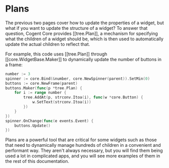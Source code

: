 # Plans

The previous two pages cover how to update the properties of a widget, but what if you want to update the structure of a widget? To answer that question, Cogent Core provides [[tree.Plan]], a mechanism for specifying what the children of a widget should be, which is then used to automatically update the actual children to reflect that.

For example, this code uses [[tree.Plan]] through [[core.WidgetBase.Maker]] to dynamically update the number of buttons in a frame:

```Go
number := 3
spinner := core.Bind(&number, core.NewSpinner(parent)).SetMin(0)
buttons := core.NewFrame(parent)
buttons.Maker(func(p *tree.Plan) {
    for i := range number {
        tree.AddAt(p, strconv.Itoa(i), func(w *core.Button) {
            w.SetText(strconv.Itoa(i))
        })
    }
})
spinner.OnChange(func(e events.Event) {
    buttons.Update()
})
```

Plans are a powerful tool that are critical for some widgets such as those that need to dynamically manage hundreds of children in a convenient and performant way. They aren't always necessary, but you will find them being used a lot in complicated apps, and you will see more examples of them in the rest of this documentation.
